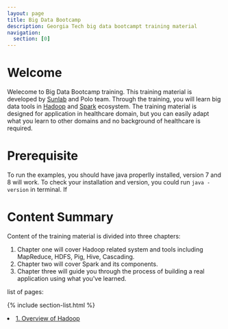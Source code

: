 ```yaml
---
layout: page
title: Big Data Bootcamp
description: Georgia Tech big data bootcampt training material
navigation:
  section: [0]
---
```


# Welcome
Welecome to Big Data Bootcamp training. This training material is developed by [Sunlab](http://www.sunlab.org/) and Polo team. Through the training, you will learn  big data tools in [Hadoop](hadoop.apache.org) and [Spark](spark.apache.org) ecosystem. The training material is designed for application in healthcare domain, but you can easily adapt what you learn to other domains and no background of healthcare is required.

# Prerequisite
To run the examples, you should have java properlly installed, version 7 and 8 will work. To check your installation and version, you could run `java -version` in terminal. If

# Content Summary
Content of the training material is divided into three chapters:

1. Chapter one will cover Hadoop related system and tools including MapReduce, HDFS, Pig, Hive, Cascading.
2. Chapter two will cover Spark and its components.
3. Chapter three will guide you through the process of building a real application using what you've learned.

list of pages:

{% include section-list.html %}

<li>
    <a href="hadoop.html">
    1. Overview of Hadoop
    </a>
</li>
